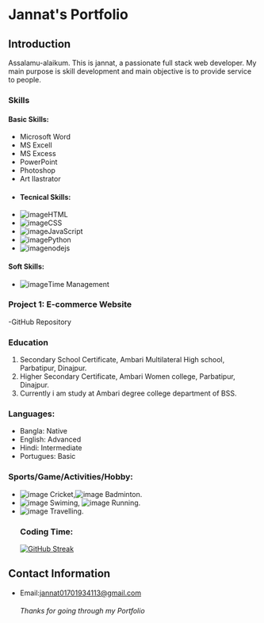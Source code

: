 # Jannat's Portfolio 

## Introduction
Assalamu-alaikum. This is jannat, a passionate full stack web developer. My main purpose is skill development and main objective is to provide service to people.
### Skills
#### **Basic Skills:**
- Microsoft Word
- MS Excell
- MS Excess
- PowerPoint
- Photoshop
- Art Ilastrator
- #### **Tecnical Skills:**
- ![image](https://github.com/Mst-Jannat/Mst-Jannat/assets/170112143/8b2812a7-10c9-4aac-ac07-97b30d256cad)HTML
- ![image](https://github.com/Mst-Jannat/Mst-Jannat/assets/170112143/ea50ebd3-3e3d-424f-aecc-97b2a4aaf7cc)CSS
- ![image](https://github.com/Mst-Jannat/Mst-Jannat/assets/170112143/c11727a0-6b3a-4504-8113-3e7354595509)JavaScript
- ![image](https://github.com/Mst-Jannat/Mst-Jannat/assets/170112143/e7133dc3-df89-4c05-ab3a-d3f9ef2b7aa3)Python
- ![image](https://github.com/Mst-Jannat/Mst-Jannat/assets/170112143/460c312e-d482-4b23-b0e9-b18b04a4f044)nodejs

 #### **Soft Skills:**
- ![image](https://github.com/Mst-Jannat/Mst-Jannat/assets/170112143/bf487113-b91b-40ee-ae16-010e55e2c1ef)Time Management
### Project 1: E-commerce Website
-GitHub Repository
### Education
1. Secondary School Certificate, Ambari Multilateral High school, Parbatipur, Dinajpur.
2. Higher Secondary Certificate, Ambari Women college, Parbatipur, Dinajpur.
3. Currently i am study at Ambari degree college department of BSS.
### Languages:
-   Bangla: Native
-   English: Advanced
-   Hindi: Intermediate
-   Portugues: Basic
### Sports/Game/Activities/Hobby:
- ![image](https://github.com/Mst-Jannat/Mst-Jannat/assets/170112143/b95c3ab0-902c-4d5c-9e3d-1c7a57314a19) Cricket,![image](https://github.com/Mst-Jannat/Mst-Jannat/assets/170112143/240aa774-a56b-4e76-b086-d661245dec87) Badminton.
- ![image](https://github.com/Mst-Jannat/Mst-Jannat/assets/170112143/9a24c0d3-e7fd-4fe2-85aa-29273a4a07dc) Swiming, ![image](https://github.com/Mst-Jannat/Mst-Jannat/assets/170112143/eda0e93d-1ddd-45eb-9ce3-fd4f1fb599de) Running.
- ![image](https://github.com/Mst-Jannat/Mst-Jannat/assets/170112143/726aa350-8ef6-4f56-ac48-f5600f3546bc) Travelling.
  ### Coding Time:
  [![GitHub Streak](https://github-readme-streak-stats.herokuapp.com?user=Mst-Jannat&theme=dark&border_radius=18.4&date_format=M%20j%5B%2C%20Y%5D&card_width=468)](https://git.io/streak-stats)
## Contact Information
- Email:jannat01701934113@gmail.com


  ###### Thanks for going through my Portfolio
  








  




